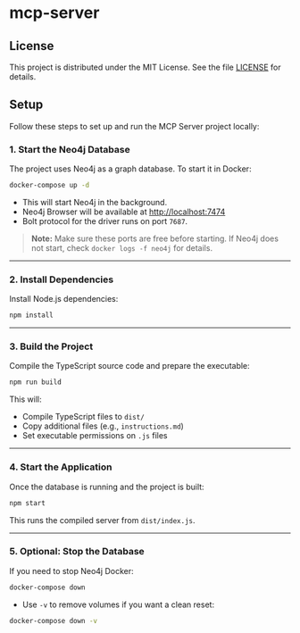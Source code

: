 # mcp-server

## License
This project is distributed under the MIT License. See the file [LICENSE](./LICENSE) for details.

## Setup

Follow these steps to set up and run the MCP Server project locally:

### 1. Start the Neo4j Database

The project uses Neo4j as a graph database. To start it in Docker:

```bash
docker-compose up -d
```

* This will start Neo4j in the background.
* Neo4j Browser will be available at [http://localhost:7474](http://localhost:7474)
* Bolt protocol for the driver runs on port `7687`.

> **Note:** Make sure these ports are free before starting. If Neo4j does not start, check `docker logs -f neo4j` for details.

---

### 2. Install Dependencies

Install Node.js dependencies:

```bash
npm install
```

---

### 3. Build the Project

Compile the TypeScript source code and prepare the executable:

```bash
npm run build
```

This will:

* Compile TypeScript files to `dist/`
* Copy additional files (e.g., `instructions.md`)
* Set executable permissions on `.js` files

---

### 4. Start the Application

Once the database is running and the project is built:

```bash
npm start
```

This runs the compiled server from `dist/index.js`.

---

### 5. Optional: Stop the Database

If you need to stop Neo4j Docker:

```bash
docker-compose down
```

* Use `-v` to remove volumes if you want a clean reset:

```bash
docker-compose down -v
```
